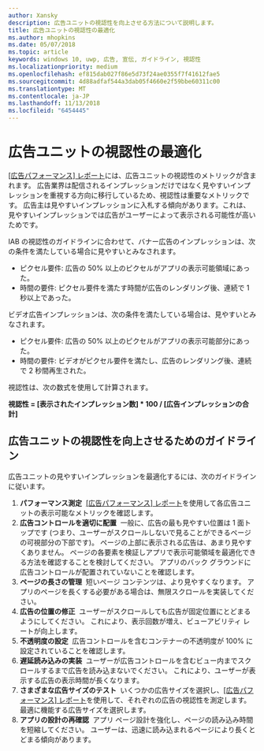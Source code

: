 ```yaml
---
author: Xansky
description: 広告ユニットの視認性を向上させる方法について説明します。
title: 広告ユニットの視認性の最適化
ms.author: mhopkins
ms.date: 05/07/2018
ms.topic: article
keywords: windows 10, uwp, 広告, 宣伝, ガイドライン, 視認性
ms.localizationpriority: medium
ms.openlocfilehash: ef815dab027f86e5d73f24ae0355f7f41612fae5
ms.sourcegitcommit: 4d88adfaf544a3dab05f4660e2f59bbe60311c00
ms.translationtype: MT
ms.contentlocale: ja-JP
ms.lasthandoff: 11/13/2018
ms.locfileid: "6454445"
---
```

# <a name="optimize-the-viewability-of-your-ad-units"></a>広告ユニットの視認性の最適化

[[広告パフォーマンス] レポート](../publish/advertising-performance-report.md)には、広告ユニットの視認性のメトリックが含まれます。 広告業界は配信されるインプレッションだけではなく見やすいインプレッションを重視する方向に移行しているため、視認性は重要なメトリックです。 広告主は見やすいインプレッションに入札する傾向があります。これは、見やすいインプレッションでは広告がユーザーによって表示される可能性が高いためです。  

IAB の視認性のガイドラインに合わせて、バナー広告のインプレッションは、次の条件を満たしている場合に見やすいとみなされます。

* ピクセル要件: 広告の 50% 以上のピクセルがアプリの表示可能領域にあった。
* 時間の要件: ピクセル要件を満たす時間が広告のレンダリング後、連続で 1 秒以上であった。

ビデオ広告インプレッションは、次の条件を満たしている場合は、見やすいとみなされます。

* ピクセル要件: 広告の 50% 以上のピクセルがアプリの表示可能部分にあった。
* 時間の要件: ビデオがピクセル要件を満たし、広告のレンダリング後、連続で 2 秒間再生された。

視認性は、次の数式を使用して計算されます。

**視認性 = [表示されたインプレッション数] * 100 / [広告インプレッションの合計]**

## <a name="guidelines-to-improve-ad-unit-viewability"></a>広告ユニットの視認性を向上させるためのガイドライン

広告ユニットの見やすいインプレッションを最適化するには、次のガイドラインに従います。

1. **パフォーマンス測定**&nbsp;&nbsp;[[広告パフォーマンス] レポート](../publish/advertising-performance-report.md)を使用して各広告ユニットの表示可能なメトリックを確認します。
2.  **広告コントロールを適切に配置**&nbsp;&nbsp;一般に、広告の最も見やすい位置は 1 面トップです (つまり、ユーザーがスクロールしないで見ることができるページの可視部分の下部です)。 ページの上部に表示される広告は、あまり見やすくありません。 ページの各要素を検証しアプリで表示可能領域を最適化できる方法を確認することを検討してください。 アプリのバック グラウンドに広告コントロールが配置されていないことを確認します。
3.  **ページの長さの管理**&nbsp;&nbsp;短いページ コンテンツは、より見やすくなります。 アプリのページを長くする必要がある場合は、無限スクロールを実装してください。
4.  **広告の位置の修正**&nbsp;&nbsp;ユーザーがスクロールしても広告が固定位置にとどまるようにしてください。 これにより、表示回数が増え、ビューアビリティ レートが向上します。
5.  **不透明度の設定**&nbsp;&nbsp;広告コントロールを含むコンテナーの不透明度が 100% に設定されていることを確認します。
6.  **遅延読み込みの実装**&nbsp;&nbsp;ユーザーが広告コントロールを含むビュー内までスクロールするまで広告を読み込まないでください。 これにより、ユーザーが表示する広告の表示時間が長くなります。
7.  **さまざまな広告サイズのテスト**&nbsp;&nbsp;いくつかの広告サイズを選択し、[[広告パフォーマンス] レポート](../publish/advertising-performance-report.md)を使用して、それぞれの広告の視認性を測定します。 最適に機能する広告サイズを選択します。
8.  **アプリの設計の再確認**&nbsp;&nbsp;アプリ ページ設計を強化し、ページの読み込み時間を短縮してください。 ユーザーは、迅速に読み込まれるページにより長くとどまる傾向があります。
